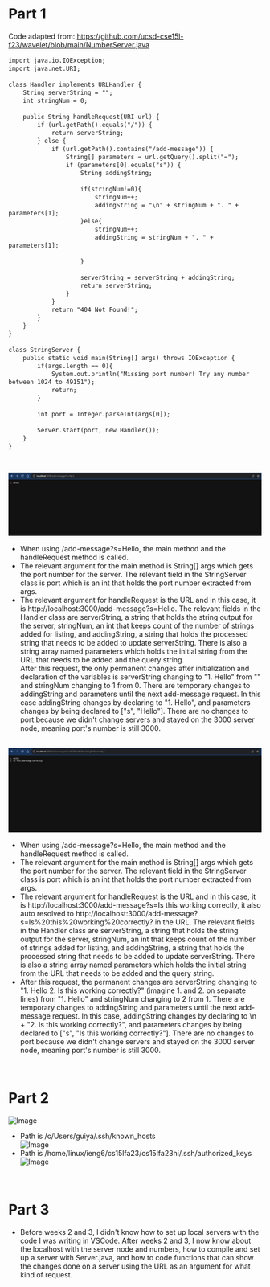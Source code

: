 # **Part 1** <br>

Code adapted from: https://github.com/ucsd-cse15l-f23/wavelet/blob/main/NumberServer.java
```
import java.io.IOException;
import java.net.URI;

class Handler implements URLHandler {
    String serverString = "";
    int stringNum = 0;

    public String handleRequest(URI url) {
        if (url.getPath().equals("/")) {
            return serverString;
        } else {
            if (url.getPath().contains("/add-message")) {
                String[] parameters = url.getQuery().split("=");
                if (parameters[0].equals("s")) {
                    String addingString;

                    if(stringNum!=0){
                        stringNum++;
                        addingString = "\n" + stringNum + ". " + parameters[1];
                    }else{
                        stringNum++;
                        addingString = stringNum + ". " + parameters[1];
                        
                    }
            
                    serverString = serverString + addingString;
                    return serverString;
                }
            }
            return "404 Not Found!";
        }
    }
}

class StringServer {
    public static void main(String[] args) throws IOException {
        if(args.length == 0){
            System.out.println("Missing port number! Try any number between 1024 to 49151");
            return;
        }

        int port = Integer.parseInt(args[0]);

        Server.start(port, new Handler());
    }
}
```
<br>

![Image](stringserver1.jpg) <br>
- When using /add-message?s=Hello, the main method and the handleRequest method is called. <br>
- The relevant argument for the main method is String[] args which gets the port number for the server. The relevant field in the StringServer class is port which is an int that holds the port number extracted from args. <br>
- The relevant argument for handleRequest is the URL and in this case, it is http://localhost:3000/add-message?s=Hello. The relevant fields in the Handler class are serverString, a string that holds the string output for the server, stringNum, an int that keeps count of the number of strings added for listing, and addingString, a string that holds the processed string that needs to be added to update serverString. There is also a string array named parameters which holds the initial string from the URL that needs to be added and the query string.<br>
After this request, the only permanent changes after initialization and declaration of the variables is serverString changing to "1. Hello" from "" and stringNum changing to 1 from 0. There are temporary changes to addingString and parameters until the next add-message request. In this case addingString changes by declaring to "1. Hello", and parameters changes by being declared to ["s", "Hello"]. There are no changes to port because we didn't change servers and stayed on the 3000 server node, meaning port's number is still 3000.   <br> <br>

![Image](stringserver2.jpg) <br>
- When using /add-message?s=Hello, the main method and the handleRequest method is called. <br>
- The relevant argument for the main method is String[] args which gets the port number for the server. The relevant field in the StringServer class is port which is an int that holds the port number extracted from args. <br>
- The relevant argument for handleRequest is the URL and in this case, it is http://localhost:3000/add-message?s=Is this working correctly, it also auto resolved to http://localhost:3000/add-message?s=Is%20this%20working%20correctly? in the URL. The relevant fields in the Handler class are serverString, a string that holds the string output for the server, stringNum, an int that keeps count of the number of strings added for listing, and addingString, a string that holds the processed string that needs to be added to update serverString. There is also a string array named parameters which holds the initial string from the URL that needs to be added and the query string.<br>
- After this request, the permanent changes are serverString changing to "1. Hello 2. Is this working correctly?" (imagine 1. and 2. on separate lines) from "1. Hello" and stringNum changing to 2 from 1. There are temporary changes to addingString and parameters until the next add-message request. In this case, addingString changes by declaring to \n + "2. Is this working correctly?", and parameters changes by being declared to ["s", "Is this working correctly?"]. There are no changes to port because we didn't change servers and stayed on the 3000 server node, meaning port's number is still 3000.   <br>
<br>
 


# **Part 2**<br>
![Image](privKeyLoc.jpg) <br>
- Path is /c/Users/guiya/.ssh/known_hosts <br>
![Image](pubKeyLoc.jpg) <br>
- Path is /home/linux/ieng6/cs15lfa23/cs15lfa23hi/.ssh/authorized_keys
![Image](sshKeyLogin.jpg) <br>

<br>

# **Part 3** <br>
- Before weeks 2 and 3, I didn't know how to set up local servers with the code I was writing in VSCode. After weeks 2 and 3, I now know about the localhost with the server node and numbers, how to compile and set up a server with Server.java, and how to code functions that can show the changes done on a server using the URL as an argument for what kind of request.
